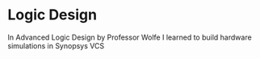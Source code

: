 # Logic Design

In Advanced Logic Design by Professor Wolfe I learned to build hardware simulations in Synopsys VCS
